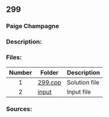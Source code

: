 ## 299
### Paige Champagne
### Description:




### Files:
| Number | Folder                              | Description                            |
| :----: | ----------------------------------- | -------------------------------------- |
| 1 | [299.cpp](./299.cpp)   | Solution file |
| 2 | [input](./input)   | Input file |


### Sources:

